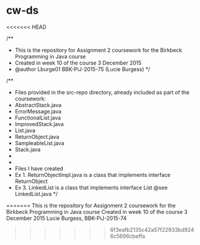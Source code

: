 # cw-ds
<<<<<<< HEAD

/** 
* This is the repository for Assignment 2 coursework for the Birkbeck Programming in Java course 
* Created in week 10 of the course 3 December 2015
* @author Lburge01 BBK-PiJ-2015-75 (Lucie Burgess)
*/

/** 
* Files provided in the src-repo directory, already included as part of the coursework:
* AbstractStack.java
* ErrorMessage.java
* FunctionalList.java
* ImprovedStack.java
* List.java
* ReturnObject.java
* SampleableList.java
* Stack.java
*
*
* Files I have created 
* Ex 1. ReturnObjectImpl.java is a class that implements interface ReturnObject
* Ex 3. LinkedList is a class that implements interface List @see LinkedList.java
*/

=======
This is the repository for Assignment 2 coursework for the Birkbeck Programming in Java course
Created in week 10 of the course
3 December 2015
Lucie Burgess, BBK-PiJ-2015-74
>>>>>>> 6f3eafb2135c42a57f22933bd9246c5696cbeffa

